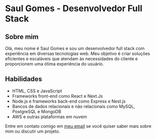 # Saul Gomes - Desenvolvedor Full Stack

## Sobre mim

Olá, meu nome é Saul Gomes e sou um desenvolvedor full stack com experiência em diversas tecnologias web.
Meu objetivo é criar soluções eficientes e escaláveis que atendam às necessidades do cliente e proporcionem uma ótima experiência do usuário.

## Habilidades

- HTML, CSS e JavaScript
- Frameworks front-end como React e Next.Js
- Node.js e frameworks back-end como Express e Nest.js
- Bancos de dados relacionais e não relacionais como MySQL, PostgreSQL e MongoDB
- AWS e outras plataformas em nuvem

Entre em contato comigo em [meu email](mailto:saulgomes@example.com) se você quiser saber mais sobre mim ou discutir um projeto.

